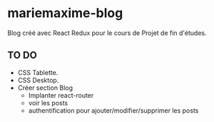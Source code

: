 # mariemaxime-blog

Blog créé avec React Redux pour le cours de Projet de fin d'études.



## TO DO
- CSS Tablette.
- CSS Desktop.
- Créer section Blog
    - Implanter react-router
    - voir les posts
    - authentification pour ajouter/modifier/supprimer les posts
